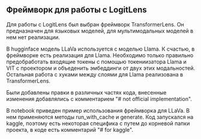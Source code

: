 ## Фреймворк для работы с LogitLens
Для работы с LogitLens был выбран фреймворк TransformerLens. Он предназначен для языковых моделей, для мультимодальных моделей в нем нет реализации.

В hugginface модель LLaVa используется с моделью Llama. К счастью, в фреймворке есть реализация для Llama. Необходимо только правильно предобработать входящие токены с помощью токениизатора Llama и VIT с проектором и объеденить эмбеддинги от двух этих модальностей. Остальная 
работа с хуками между слоями для Llama реализована в TransformerLens. 

Были добавлены правки в различных частях кода, внесенные изменения добавлялись с комментарием "# not official implementation".

В notebook приведен пример использования фреймворка для LLaVa. В нем применяются методы run_with_cache и generate.
Код запускался на kaggle, поэтому есть некоторая специфика с путем до корневой папки проекта, в коде есть комментарий "# for kaggle".